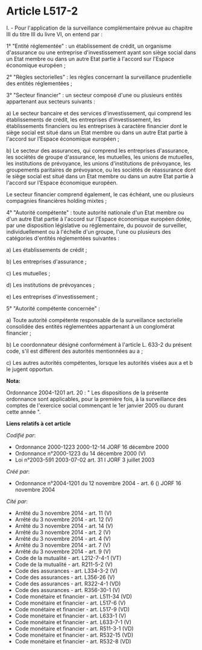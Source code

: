 # Article L517-2

I. - Pour l'application de la surveillance complémentaire prévue au chapitre III du titre III du livre VI, on entend par :

1° "Entité réglementée" : un établissement de crédit, un organisme d'assurance ou une entreprise d'investissement ayant son
siège social dans un Etat membre ou dans un autre Etat partie à l'accord sur l'Espace économique européen ;

2° "Règles sectorielles" : les règles concernant la surveillance prudentielle des entités réglementées ;

3° "Secteur financier" : un secteur composé d'une ou plusieurs entités appartenant aux secteurs suivants :

a) Le secteur bancaire et des services d'investissement, qui comprend les établissements de crédit, les entreprises
d'investissement, les établissements financiers ou les entreprises à caractère financier dont le siège social est situé dans
un Etat membre ou dans un autre Etat partie à l'accord sur l'Espace économique européen ;

b) Le secteur des assurances, qui comprend les entreprises d'assurance, les sociétés de groupe d'assurance, les mutuelles,
les unions de mutuelles, les institutions de prévoyance, les unions d'institutions de prévoyance, les groupements paritaires
de prévoyance, ou les sociétés de réassurance dont le siège social est situé dans un Etat membre ou dans un autre Etat partie
à l'accord sur l'Espace économique européen.

Le secteur financier comprend également, le cas échéant, une ou plusieurs compagnies financières holding mixtes ;

4° "Autorité compétente" : toute autorité nationale d'un Etat membre ou d'un autre Etat partie à l'accord sur l'Espace
économique européen dotée, par une disposition législative ou réglementaire, du pouvoir de surveiller, individuellement ou à
l'échelle d'un groupe, l'une ou plusieurs des catégories d'entités réglementées suivantes :

a) Les établissements de crédit ;

b) Les entreprises d'assurance ;

c) Les mutuelles ;

d) Les institutions de prévoyances ;

e) Les entreprises d'investissement ;

5° "Autorité compétente concernée" :

a) Toute autorité compétente responsable de la surveillance sectorielle consolidée des entités réglementées appartenant à un
conglomérat financier ;

b) Le coordonnateur désigné conformément à l'article L. 633-2 du présent code, s'il est différent des autorités mentionnées
au a ;

c) Les autres autorités compétentes, lorsque les autorités visées aux a et b le jugent opportun.

**Nota:**

Ordonnance 2004-1201 art. 20 : " Les dispositions de la présente ordonnance sont applicables, pour la première fois, à la
surveillance des comptes de l'exercice social commençant le 1er janvier 2005 ou durant cette année ".

**Liens relatifs à cet article**

_Codifié par_:

  - Ordonnance 2000-1223 2000-12-14 JORF 16 décembre 2000
  - Ordonnance n°2000-1223 du 14 décembre 2000 (V)
  - Loi n°2003-591 2003-07-02 art. 31 I JORF 3 juillet 2003

_Créé par_:

  - Ordonnance n°2004-1201 du 12 novembre 2004 - art. 6 () JORF 16 novembre 2004

_Cité par_:

  - Arrêté du 3 novembre 2014 - art. 11 (V)
  - Arrêté du 3 novembre 2014 - art. 12 (V)
  - Arrêté du 3 novembre 2014 - art. 14 (V)
  - Arrêté du 3 novembre 2014 - art. 2 (V)
  - Arrêté du 3 novembre 2014 - art. 4 (V)
  - Arrêté du 3 novembre 2014 - art. 7 (V)
  - Arrêté du 3 novembre 2014 - art. 9 (V)
  - Code de la mutualité - art. L212-7-4-1 (VT)
  - Code de la mutualité - art. R211-5-2 (V)
  - Code des assurances - art. L334-3-2 (V)
  - Code des assurances - art. L356-26 (V)
  - Code des assurances - art. R322-4-1 (VD)
  - Code des assurances - art. R356-30-1 (V)
  - Code monétaire et financier - art. L511-34 (VD)
  - Code monétaire et financier - art. L517-6 (V)
  - Code monétaire et financier - art. L517-9 (VD)
  - Code monétaire et financier - art. L633-1 (V)
  - Code monétaire et financier - art. L633-7-1 (V)
  - Code monétaire et financier - art. R511-3-1 (VD)
  - Code monétaire et financier - art. R532-15 (VD)
  - Code monétaire et financier - art. R532-8 (VD)
